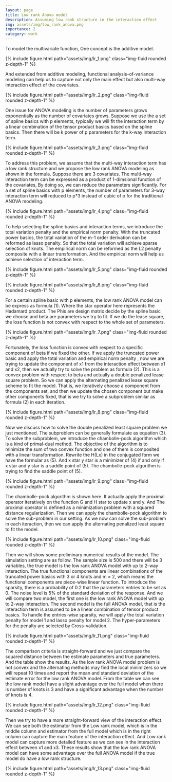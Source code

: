 ```yaml
---
layout: page
title: Low rank Anova model
description: Assuming low rank structure in the interaction effect
img: assets/img/low_rank_anova.png
importance: 2
category: work
---
```


To model the multivariate function, One concept is the additive model.

{% include figure.html path="assets/img/lr_1.png" class="img-fluid rounded z-depth-1" %}

And extended from additive modeling, functional analysis-of-variance modeling can help us to capture not only the main effect but also multi-way interaction effect of the covariates. 

{% include figure.html path="assets/img/lr_2.png" class="img-fluid rounded z-depth-1" %}

One issue for ANOVA modeling is the number of parameters grows exponentially as the number of covariates grows. Suppose we use the a set of spline basics with p elements, typically we will fit the interaction term by a linear combination of the tensor product basics based on the spline basics. Then there will be k power of p parameters for the k-way interaction term.

{% include figure.html path="assets/img/lr_3.png" class="img-fluid rounded z-depth-1" %}

To address this problem, we assume that the multi-way interaction term has a low rank structure and we propose the low rank ANOVA modeling as shown in the formula. Suppose there are 3 covariates. The multi-way interaction term can be expressed as a product of 1-dimsional function of the covariates, By doing so, we can reduce the parameters significantly. For a set of spline basics with p elements, the number of parameters for 3-way interaction term will reduced to p*3 instead of cubic of p for the traditional ANOVA modeling.

{% include figure.html path="assets/img/lr_4.png" class="img-fluid rounded z-depth-1" %}

To help selecting the spline basics and interaction terms, we introduce the total variation penalty and the empirical norm penalty. With the truncated power basics, the total variation of the m-1 order derivation can be reformed as lasso penalty. So that the total variation will achieve sparse selection of knots. The empirical norm can be reformed as the L2 penalty composite with a linear transformation. And the empirical norm will help us achieve selection of interaction term.

{% include figure.html path="assets/img/lr_5.png" class="img-fluid rounded z-depth-1" %}

{% include figure.html path="assets/img/lr_6.png" class="img-fluid rounded z-depth-1" %}

For a certain spline basic with p elements, the low rank ANOVA model can be express as formula (1). Where the star operator here represents the Hadamard product. The Phis are design matrix decide by the spline basic we choose and beta are parameters we try to fit. If we do the lease square, the loss function is not convex with respect to the whole set of parameters.

{% include figure.html path="assets/img/lr_7.png" class="img-fluid rounded z-depth-1" %}

Fortunately, the loss function is convex with respect to a specific component of beta if we fixed the other. If we apply the truncated power basic and apply the total variation and empirical norm penalty , now we are trying to update the component of x1 from the interaction effect between x1 and x2, then we actually try to solve the problem as formula (2). This is a convex problem with respect to beta and actually a double penalized lease square problem. So we can apply the alternating penalized lease square scheme to fit the model. That is, we iteratively choose a component from the components set, and then we update the chosen component but make other components fixed, that is we try to solve a subproblem similar as formula (2) in each iteration. 

{% include figure.html path="assets/img/lr_8.png" class="img-fluid rounded z-depth-1" %}

Now we discuss how to solve the double penalized least square problem we just mentioned. The subproblem can be generally formulate as equation (3). To solve the subproblem, we introduce the chambolle-pock algorithm which is a kind of primal-dual method. The objective of the algorithm is to minimize the sum of two convex function and one of them is composited with a linear transformation. Rewrite the H(Lx) in the conjugated form we have the formular as (5). And x star y star is a minimizer of (4) if and only if x star and y star is a saddle point of (5). The chambolle-pock algorithm is trying to find the saddle point of (5). 

{% include figure.html path="assets/img/lr_9.png" class="img-fluid rounded z-depth-1" %}

The chambolle-pock algorithm is shown here. It actually apply the proximal operator iteratively on the function G and H star to update x and y. And The proximal operator is defined as a minimization problem with a squared distance regularization. Then we can apply the chambolle-pock algorithm to solve the sub-problem in our setting. As we now can solve the sub-problem in each iteraction, then we can apply the alternating penalized least square to fit the model. 

{% include figure.html path="assets/img/lr_10.png" class="img-fluid rounded z-depth-1" %}

Then we will show some preliminary numerical results of the model. The simulation setting are as follow. The sample size is 500 and there will be 3 variables, the true model is the low rank ANOVA model with up to 2-way interaction. The true functional components are linear combinations of the truncated power basics with 3 or 4 knots and m = 2, which means the functional components are piece-wise linear function. To introduce the sparsity, there is a probability of 0.2 that the parameters entries to be set as 0. The noise level is 5% of the standard deviation of the response. And we will compare two model, the first one is the low rank ANOVA model with up to 2-way interaction. The second model is the full ANOVA model, that is the interaction term is assumed to be a linear combination of tensor product basics. To handle the entries-wise sparsity, we will apply the total variation penalty for model 1 and lasso penalty for model 2. The hyper-parameters for the penalty are selected by Cross-validation.

{% include figure.html path="assets/img/lr_11.png" class="img-fluid rounded z-depth-1" %}

The comparison criteria is straight-forward and we just compare the squared distance between the estimate parameters and true parameters. And the table show the results. As the low rank ANOVA model problem is not convex and the alternating methods may find the local minimizers so we will repeat 10 times and report the mean and standard deviation of the estimate error for the low rank ANOVA model. From the table we can see the low rank model have a slight advantage over the full model when there is number of knots is 3 and have a significant advantage when the number of knots is 4. 

{% include figure.html path="assets/img/lr_12.png" class="img-fluid rounded z-depth-1" %}

Then we try to have a more straight-forward view of the interaction effect. We can see both the estimator from the Low rank model, which is in the middle column and estimator from the full model which is in the right column can capture the main feature of the interaction effect. And Low rank model can capture more detailed feature as we can see in the interaction effect between x1 and x3. 
These results show that the low rank ANOVA model can have some advantage over the full ANOVA model if the true model do have a low rank structure. 

{% include figure.html path="assets/img/lr_13.png" class="img-fluid rounded z-depth-1" %}



